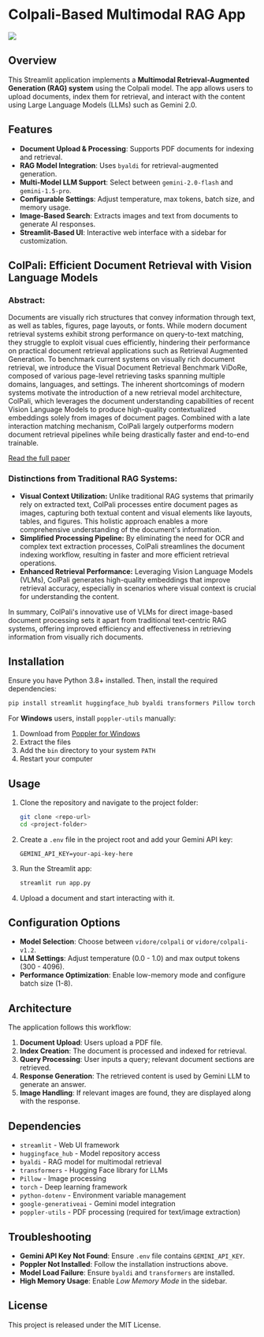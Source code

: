 # Colpali-Based Multimodal RAG App
![](https://assets.zilliz.com/large_Col_Pali_Visual_Retriever_with_Col_BERT_strategy_d258c79a05.png)

## Overview
This Streamlit application implements a **Multimodal Retrieval-Augmented Generation (RAG) system** using the Colpali model. The app allows users to upload documents, index them for retrieval, and interact with the content using Large Language Models (LLMs) such as Gemini 2.0.

## Features
- **Document Upload & Processing**: Supports PDF documents for indexing and retrieval.
- **RAG Model Integration**: Uses `byaldi` for retrieval-augmented generation.
- **Multi-Model LLM Support**: Select between `gemini-2.0-flash` and `gemini-1.5-pro`.
- **Configurable Settings**: Adjust temperature, max tokens, batch size, and memory usage.
- **Image-Based Search**: Extracts images and text from documents to generate AI responses.
- **Streamlit-Based UI**: Interactive web interface with a sidebar for customization.

## ColPali: Efficient Document Retrieval with Vision Language Models

### Abstract:
Documents are visually rich structures that convey information through text, as well as tables, figures, page layouts, or fonts. While modern document retrieval systems exhibit strong performance on query-to-text matching, they struggle to exploit visual cues efficiently, hindering their performance on practical document retrieval applications such as Retrieval Augmented Generation. To benchmark current systems on visually rich document retrieval, we introduce the Visual Document Retrieval Benchmark ViDoRe, composed of various page-level retrieving tasks spanning multiple domains, languages, and settings. The inherent shortcomings of modern systems motivate the introduction of a new retrieval model architecture, ColPali, which leverages the document understanding capabilities of recent Vision Language Models to produce high-quality contextualized embeddings solely from images of document pages. Combined with a late interaction matching mechanism, ColPali largely outperforms modern document retrieval pipelines while being drastically faster and end-to-end trainable.

[Read the full paper](https://arxiv.org/abs/2407.01449)

### Distinctions from Traditional RAG Systems:
- **Visual Context Utilization:** Unlike traditional RAG systems that primarily rely on extracted text, ColPali processes entire document pages as images, capturing both textual content and visual elements like layouts, tables, and figures. This holistic approach enables a more comprehensive understanding of the document's information.
- **Simplified Processing Pipeline:** By eliminating the need for OCR and complex text extraction processes, ColPali streamlines the document indexing workflow, resulting in faster and more efficient retrieval operations.
- **Enhanced Retrieval Performance:** Leveraging Vision Language Models (VLMs), ColPali generates high-quality embeddings that improve retrieval accuracy, especially in scenarios where visual context is crucial for understanding the content.

In summary, ColPali's innovative use of VLMs for direct image-based document processing sets it apart from traditional text-centric RAG systems, offering improved efficiency and effectiveness in retrieving information from visually rich documents.

## Installation
Ensure you have Python 3.8+ installed. Then, install the required dependencies:

```bash
pip install streamlit huggingface_hub byaldi transformers Pillow torch python-dotenv google-generativeai poppler-utils
```

For **Windows** users, install `poppler-utils` manually:
1. Download from [Poppler for Windows](http://blog.alivate.com.au/poppler-windows/)
2. Extract the files
3. Add the `bin` directory to your system `PATH`
4. Restart your computer

## Usage
1. Clone the repository and navigate to the project folder:
   ```bash
   git clone <repo-url>
   cd <project-folder>
   ```
2. Create a `.env` file in the project root and add your Gemini API key:
   ```plaintext
   GEMINI_API_KEY=your-api-key-here
   ```
3. Run the Streamlit app:
   ```bash
   streamlit run app.py
   ```
4. Upload a document and start interacting with it.

## Configuration Options
- **Model Selection**: Choose between `vidore/colpali` or `vidore/colpali-v1.2`.
- **LLM Settings**: Adjust temperature (0.0 - 1.0) and max output tokens (300 - 4096).
- **Performance Optimization**: Enable low-memory mode and configure batch size (1-8).

## Architecture
The application follows this workflow:
1. **Document Upload**: Users upload a PDF file.
2. **Index Creation**: The document is processed and indexed for retrieval.
3. **Query Processing**: User inputs a query; relevant document sections are retrieved.
4. **Response Generation**: The retrieved content is used by Gemini LLM to generate an answer.
5. **Image Handling**: If relevant images are found, they are displayed along with the response.

## Dependencies
- `streamlit` - Web UI framework
- `huggingface_hub` - Model repository access
- `byaldi` - RAG model for multimodal retrieval
- `transformers` - Hugging Face library for LLMs
- `Pillow` - Image processing
- `torch` - Deep learning framework
- `python-dotenv` - Environment variable management
- `google-generativeai` - Gemini model integration
- `poppler-utils` - PDF processing (required for text/image extraction)

## Troubleshooting
- **Gemini API Key Not Found**: Ensure `.env` file contains `GEMINI_API_KEY`.
- **Poppler Not Installed**: Follow the installation instructions above.
- **Model Load Failure**: Ensure `byaldi` and `transformers` are installed.
- **High Memory Usage**: Enable *Low Memory Mode* in the sidebar.

## License
This project is released under the MIT License.

